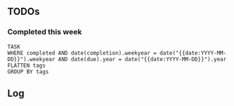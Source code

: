 ## TODOs
### Completed this week
```dataview
TASK
WHERE completed AND date(completion).weekyear = date("{{date:YYYY-MM-DD}}").weekyear AND date(due).year = date("{{date:YYYY-MM-DD}}").year
FLATTEN tags
GROUP BY tags
```
## Log


